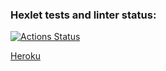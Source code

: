 ### Hexlet tests and linter status:
[![Actions Status](https://github.com/abarmenkov/frontend-project-lvl4/workflows/hexlet-check/badge.svg)](https://github.com/abarmenkov/frontend-project-lvl4/actions)

[Heroku](https://desolate-coast-38361.herokuapp.com/)